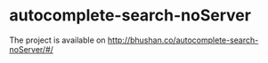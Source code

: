 # autocomplete-search-noServer

The project is available on http://bhushan.co/autocomplete-search-noServer/#/
